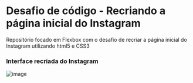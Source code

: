 # Desafio de código - Recriando a página inicial do Instagram

Repositório focado em Flexbox com o desafio de recriar a página inicial do Instagram utilizando html5 e CSS3

### Interface recriada do Instagram 

![image](https://user-images.githubusercontent.com/107450743/177050986-6acf04f6-91fb-448e-b1b1-a87caf484fa8.png)
